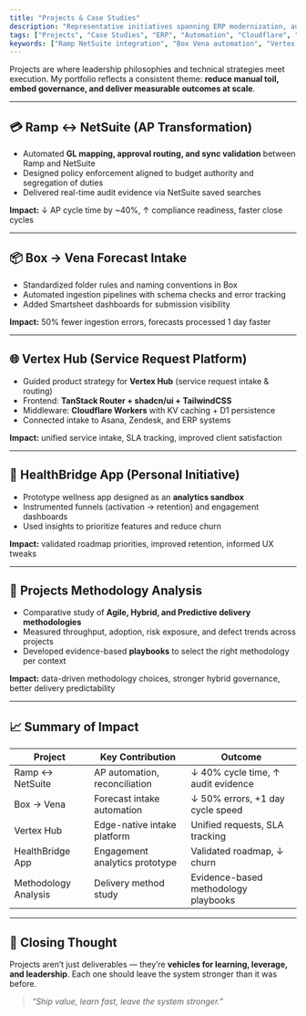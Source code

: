 ```yaml
---
title: "Projects & Case Studies"
description: "Representative initiatives spanning ERP modernization, automation, edge-native apps, and product experiments."
tags: ["Projects", "Case Studies", "ERP", "Automation", "Cloudflare", "Product"]
keywords: ["Ramp NetSuite integration", "Box Vena automation", "Vertex Hub", "HealthBridge app", "project methodology analysis", "ERP modernization projects"]
---
```


Projects are where leadership philosophies and technical strategies meet execution. My portfolio reflects a consistent theme: **reduce manual toil, embed governance, and deliver measurable outcomes at scale**.  

---

## 💳 Ramp ↔ NetSuite (AP Transformation)

- Automated **GL mapping, approval routing, and sync validation** between Ramp and NetSuite  
- Designed policy enforcement aligned to budget authority and segregation of duties  
- Delivered real-time audit evidence via NetSuite saved searches  

**Impact:** ↓ AP cycle time by ~40%, ↑ compliance readiness, faster close cycles  

---

## 📦 Box → Vena Forecast Intake

- Standardized folder rules and naming conventions in Box  
- Automated ingestion pipelines with schema checks and error tracking  
- Added Smartsheet dashboards for submission visibility  

**Impact:** 50% fewer ingestion errors, forecasts processed 1 day faster  

---

## 🌐 Vertex Hub (Service Request Platform)

- Guided product strategy for **Vertex Hub** (service request intake & routing)  
- Frontend: **TanStack Router + shadcn/ui + TailwindCSS**  
- Middleware: **Cloudflare Workers** with KV caching + D1 persistence  
- Connected intake to Asana, Zendesk, and ERP systems  

**Impact:** unified service intake, SLA tracking, improved client satisfaction  

---

## 🏥 HealthBridge App (Personal Initiative)

- Prototype wellness app designed as an **analytics sandbox**  
- Instrumented funnels (activation → retention) and engagement dashboards  
- Used insights to prioritize features and reduce churn  

**Impact:** validated roadmap priorities, improved retention, informed UX tweaks  

---

## 🔬 Projects Methodology Analysis

- Comparative study of **Agile, Hybrid, and Predictive delivery methodologies**  
- Measured throughput, adoption, risk exposure, and defect trends across projects  
- Developed evidence-based **playbooks** to select the right methodology per context  

**Impact:** data-driven methodology choices, stronger hybrid governance, better delivery predictability  

---

## 📈 Summary of Impact

| Project                | Key Contribution                        | Outcome                               |
|------------------------|-----------------------------------------|---------------------------------------|
| Ramp ↔ NetSuite        | AP automation, reconciliation           | ↓ 40% cycle time, ↑ audit evidence    |
| Box → Vena             | Forecast intake automation              | ↓ 50% errors, +1 day cycle speed      |
| Vertex Hub             | Edge-native intake platform             | Unified requests, SLA tracking         |
| HealthBridge App       | Engagement analytics prototype          | Validated roadmap, ↓ churn            |
| Methodology Analysis   | Delivery method study                   | Evidence-based methodology playbooks  |

---

## 🌟 Closing Thought

Projects aren’t just deliverables — they’re **vehicles for learning, leverage, and leadership**. Each one should leave the system stronger than it was before.  

> *“Ship value, learn fast, leave the system stronger.”*

